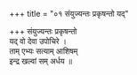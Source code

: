 +++
title = "०१ संयुज्यन्तः प्रकृषन्तो यद्"

+++
संयुज्यन्तः प्रकृषन्तो  
यद् वो देवा उपोचिरे ।  
ताम् एभ्यः सत्याम् आशिषम्  
इन्द्र खल्वां सम् अर्धय ॥